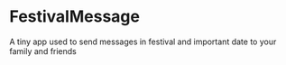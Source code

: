 # FestivalMessage
A tiny app used to send messages in festival and important date to your family and friends
